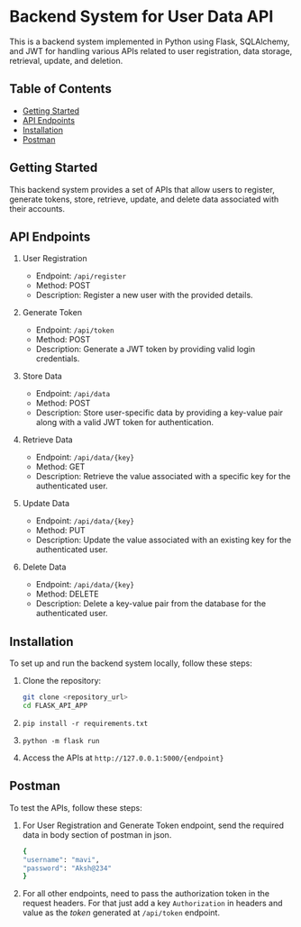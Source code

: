 # Backend System for User Data API

This is a backend system implemented in Python using Flask, SQLAlchemy, and JWT for handling various APIs related to user registration, data storage, retrieval, update, and deletion.

## Table of Contents
- [Getting Started](#getting-started)
- [API Endpoints](#api-endpoints)
- [Installation](#installation)
- [Postman](#postman)


## Getting Started

This backend system provides a set of APIs that allow users to register, generate tokens, store, retrieve, update, and delete data associated with their accounts.

## API Endpoints

1. User Registration
   - Endpoint: `/api/register`
   - Method: POST
   - Description: Register a new user with the provided details.

2. Generate Token
   - Endpoint: `/api/token`
   - Method: POST
   - Description: Generate a JWT token by providing valid login credentials.

3. Store Data
   - Endpoint: `/api/data`
   - Method: POST
   - Description: Store user-specific data by providing a key-value pair along with a valid JWT token for authentication.

4. Retrieve Data
   - Endpoint: `/api/data/{key}`
   - Method: GET
   - Description: Retrieve the value associated with a specific key for the authenticated user.

5. Update Data
   - Endpoint: `/api/data/{key}`
   - Method: PUT
   - Description: Update the value associated with an existing key for the authenticated user.

6. Delete Data
   - Endpoint: `/api/data/{key}`
   - Method: DELETE
   - Description: Delete a key-value pair from the database for the authenticated user.


## Installation

To set up and run the backend system locally, follow these steps:

1. Clone the repository:
   ```bash
   git clone <repository_url>
   cd FLASK_API_APP

2. `pip install -r requirements.txt`

3. `python -m flask run`

4. Access the APIs at `http://127.0.0.1:5000/{endpoint}`

## Postman

To test the APIs, follow these steps:

1. For User Registration and Generate Token endpoint, send the required data in body section of postman in json.
   ```bash
   {
   "username": "mavi",
   "password": "Aksh@234"
   }
   

2. For all other endpoints, need to pass the authorization token in the request headers. For that just add a key `Authorization` in headers  and  value as the *token* generated at `/api/token` endpoint.
